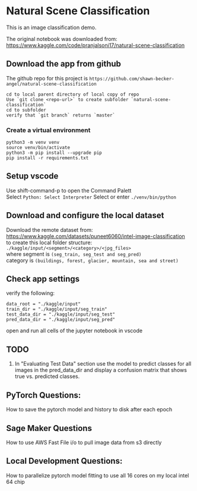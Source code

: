 # Natural Scene Classification
This is an image classification demo.

The original notebook was downloaded from: 
https://www.kaggle.com/code/pranjalsoni17/natural-scene-classification

## Download the app from github
The github repo for this project is `https://github.com/shawn-becker-angel/natural-scene-classification`  
```
cd to local parent directory of local copy of repo
Use `git clone <repo-url>` to create subfolder `natural-scene-classification`
cd to subfolder
verify that `git branch` returns `master`
```
### Create a virtual environment

```
python3 -m venv venv  
source venv/bin/activate  
python3 -m pip install --upgrade pip  
pip install -r requirements.txt  
```
## Setup vscode   
Use shift-command-p to open the Command Palett  
Select `Python: Select Interpreter` 
Select or enter `./venv/bin/python`  

## Download and configure the local dataset
Download the remote dataset from:  
https://www.kaggle.com/datasets/puneet6060/intel-image-classification  
to create this local folder structure:  
`./kaggle/input/<segment>/<category>/<jpg_files>`  
where segment is `(seg_train, seg_test and seg_pred)`  
category is `(buildings, forest, glacier, mountain, sea and street)`  

## Check app settings
verify the following:
```
data_root = "./kaggle/input"
train_dir = "./kaggle/input/seg_train"
test_data_dir = "./kaggle/input/seg_test"
pred_data_dir = "./kaggle/input/seg_pred"
```

open and run all cells of the jupyter notebook in vscode

## TODO
1. In "Evaluating Test Data" section use the model to predict 
classes for all images in the pred_data_dir and display a 
confusion matrix that shows true vs. predicted classes.

## PyTorch Questions:
How to save the pytorch model and history to disk after each epoch

## Sage Maker Questions
How to use AWS Fast File i/o to pull image data from s3 directly

## Local Development Questions:
How to parallelize pytorch model fitting to use all 16 cores on my local intel 64 chip
